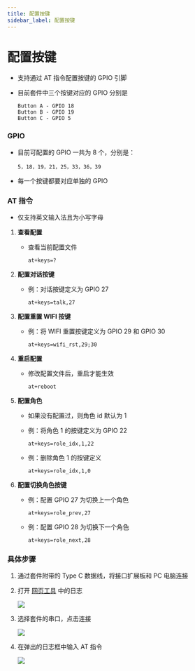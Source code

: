 ```yaml
---
title: 配置按键
sidebar_label: 配置按键
---
```


# 配置按键

* 支持通过 AT 指令配置按键的 GPIO 引脚

* 目前套件中三个按键对应的 GPIO 分别是

    ```
    Button A - GPIO 18
    Button B - GPIO 19
    Button C - GPIO 5
    ```

### GPIO
    
- 目前可配置的 GPIO 一共为 8 个，分别是：

    ```
    5，18，19，21，25，33，36，39
    ```

- 每一个按键都要对应单独的 GPIO

### AT 指令

- 仅支持英文输入法且为小写字母

1. **查看配置**

    - 查看当前配置文件

        ```
        at+keys=?
        ```

2. **配置对话按键**

    - 例：对话按键定义为 GPIO 27

        ```
        at+keys=talk,27
        ```

3. **配置重置 WIFI 按键**

    - 例：将 WIFI 重置按键定义为 GPIO 29 和 GPIO 30
    
        ```
        at+keys=wifi_rst,29;30
        ```

4. **重启配置**

    - 修改配置文件后，重启才能生效

        ```
        at+reboot
        ```

5. **配置角色**

    - 如果没有配置过，则角色 id 默认为 1

    - 例：将角色 1 的按键定义为 GPIO 22
    
        ```
        at+keys=role_idx,1,22
        ```
    
    - 例：删除角色 1 的按键定义

        ```
        at+keys=role_idx,1,0
        ```

6. **配置切换角色按键**

    - 例：配置 GPIO 27 为切换上一个角色

        ```
        at+keys=role_prev,27
        ```

    - 例：配置 GPIO 28 为切换下一个角色

        ```
        at+keys=role_next,28
        ```

### 具体步骤

1. 通过套件附带的 Type C 数据线，将接口扩展板和 PC 电脑连接
2. 打开 [网页工具](https://tool.folotoy.com/index) 中的日志

    <img src="https://user-images.githubusercontent.com/41461127/281996998-de76550b-5701-40dd-a115-38988f78a1c8.png" />

3. 选择套件的串口，点击连接

    <img src="https://user-images.githubusercontent.com/69997928/284497170-75123ed9-5d84-42a2-989e-440ad5f95441.jpeg" />

4. 在弹出的日志框中输入 AT 指令

    <img src="https://user-images.githubusercontent.com/69997928/284499336-8dec6867-3410-4fe1-a706-e955f7ef202c.png" />
